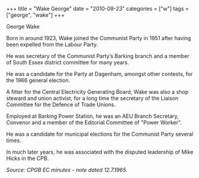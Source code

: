 +++
title = "Wake George"
date = "2010-09-23"
categories = ["w"]
tags = ["george", "wake"]
+++

George Wake

Born in around 1923, Wake joined the Communist Party in 1951 after having been expelled from the Labour Party.

He was secretary of the Communist Party’s Barking branch and a member of South Essex district committee for many years.

He was a candidate for the Party at Dagenham, amongst other contests, for the 1966 general election. 

A fitter for the Central Electricity Generating Board, Wake was also a shop steward and union activist, for a long time the secretary of the Liaison Committee for the Defence of Trade Unions. 

Employed at Barking Power Station, he was an AEU Branch Secretary, Convenor and a member of the Editorial Committee of "Power Worker".

He was a candidate for municipal elections for the Communist Party several times.

In much later years, he was associated with the disputed leadership of Mike Hicks in the CPB. 

_Source: CPGB EC minutes - note dated 12.7.1965._
